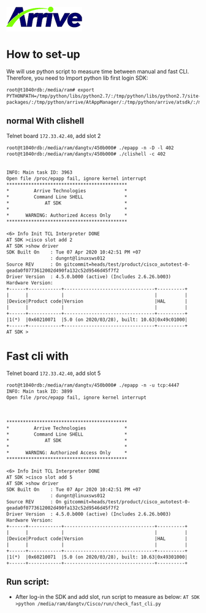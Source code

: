 
[![Arrive](https://raw.githubusercontent.com/dangtv271202/atvn/master/ArriveTechLogoBlue.png)](https://www.arrivetechnologies.com)

# How to set-up

We will use python script to measure time between manual and fast CLI. Therefore, you need to Import python lib first login SDK:

```
root@t1040rdb:/media/ram# export PYTHONPATH=/tmp/python/libs/python2.7/:/tmp/python/libs/python2.7/site-packages/:/tmp/python/arrive/AtAppManager/:/tmp/python/arrive/atsdk/:/media/ram/dangtv/Cisco:/tmp/python/arrive/atsdk/:/media/ram/dangtv/Cisco/lib:/tmp/python/arrive/atsdk/:/media/ram/dangtv/Cisco/run
```

## normal With clishell

Telnet board ```172.33.42.40```, add slot 2
```
root@t1040rdb:/media/ram/dangtv/450b000# ./epapp -n -D -l 402
root@t1040rdb:/media/ram/dangtv/450b000# ./clishell -c 402


INFO: Main task ID: 3963
Open file /proc/epapp fail, ignore kernel interrupt
********************************************
*         Arrive Technologies              *
*         Command Line SHELL               *
*             AT SDK                       *
*                                          *
*      WARNING: Authorized Access Only     *
********************************************

<6> Info Init TCL Interpreter DONE
AT SDK >cisco slot add 2
AT SDK >show driver
SDK Built On    : Tue 07 Apr 2020 10:42:51 PM +07
                : dungnt@linuxsws012
Source REV      : On gitcommit=heads/test/product/cisco_autotest-0-geada0f0773612002d490fa132c52d9546d45f7f2
Driver Version  : 4.5.0.b000 (active) (Includes 2.6.26.b003)
Hardware Version:
+------+------------+---------------------------------+----------+
|      |            |                                 |          |
|Device|Product code|Version                          |HAL       |
|      |            |                                 |          |
+------+------------+---------------------------------+----------+
|1(*)  |0x60210071  |5.0 (on 2020/03/28), built: 10.63|0x49c01000|
+------+------------+---------------------------------+----------+
AT SDK >

```

# Fast cli with

Telnet board ```172.33.42.40```, add slot 5

```
root@t1040rdb:/media/ram/dangtv/450b000# ./epapp -n -u tcp:4447
INFO: Main task ID: 3899
Open file /proc/epapp fail, ignore kernel interrupt



********************************************
*         Arrive Technologies              *
*         Command Line SHELL               *
*             AT SDK                       *
*                                          *
*      WARNING: Authorized Access Only     *
********************************************

<6> Info Init TCL Interpreter DONE
AT SDK >cisco slot add 5
AT SDK >show driver
SDK Built On    : Tue 07 Apr 2020 10:42:51 PM +07
                : dungnt@linuxsws012
Source REV      : On gitcommit=heads/test/product/cisco_autotest-0-geada0f0773612002d490fa132c52d9546d45f7f2
Driver Version  : 4.5.0.b000 (active) (Includes 2.6.26.b003)
Hardware Version:
+------+------------+---------------------------------+----------+
|      |            |                                 |          |
|Device|Product code|Version                          |HAL       |
|      |            |                                 |          |
+------+------------+---------------------------------+----------+
|1(*)  |0x60210071  |5.0 (on 2020/03/28), built: 10.63|0x49301000|
+------+------------+---------------------------------+----------+
```

## Run script:

* After log-in the SDK and add slot, run script to measure as below:
```AT SDK >python /media/ram/dangtv/Cisco/run/check_fast_cli.py```
